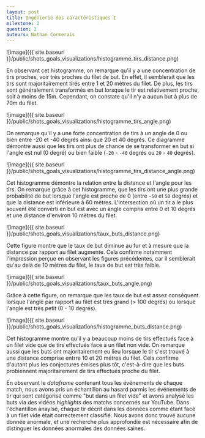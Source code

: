 ```yaml
---
layout: post
title: Ingénierie des caractéristiques I
milestone: 2
question: 2
auteurs: Nathan Cormerais
---
```


![image]({{ site.baseurl }}/public/shots_goals_visualizations/histogramme_tirs_distance.png)

En observant cet histogramme, on remarque qu'il y a une concentration de tirs proches, voir très proches du filet de but. En effet, il semblerait que les tirs sont majoritairement tirés entre 1 et 20 mètres du filet. De plus, les tirs sont généralement transformés en but lorsque le tir est relativement proche, soit à moins de 15m. Cependant, on constate qu'il n'y a aucun but à plus de 70m du filet.

![image]({{ site.baseurl }}/public/shots_goals_visualizations/histogramme_tirs_angle.png)

On remarque qu'il y a une forte concentration de tirs à un angle de 0 ou bien entre -20 et -40 degrés ainsi que 20 et 40 degrés. Ce diagramme démontre aussi que les tirs ont plus de chance de se transformer en but si l'angle est nul (0 degré) ou bien faible (`-20` - `-40` degrés ou `20` - `40` degrés).

![image]({{ site.baseurl }}/public/shots_goals_visualizations/histogramme_tirs_distance_angle.png)

Cet histogramme démontre la relation entre la distance et l'angle pour les tirs. On remarque grâce à cet histogramme, que les tirs ont une plus grande probabilité de but lorsque l'angle est proche de 0 (entre `-50` et `50` degrés) et que la distance est inférieure à 60 mètres. L'intersection où un tir a le plus souvent été converti en but est avec un angle compris entre 0 et 10 degrés et une distance d'environ 10 mètres du filet.

![image]({{ site.baseurl }}/public/shots_goals_visualizations/taux_buts_distance.png)

Cette figure montre que le taux de but diminue au fur et à mesure que la distance par rapport au filet augmente. Cela confirme notamment l'impression perçue en observant les figures précédentes, car il semblerait qu'au delà de 10 mètres du filet, le taux de but est très faible.

![image]({{ site.baseurl }}/public/shots_goals_visualizations/taux_buts_angle.png)

Grâce à cette figure, on remarque que les taux de but est assez conséquent lorsque l'angle par rapport au filet est très grand (> 100 degrés) ou lorsque l'angle est très petit (0 - 10 degrés).

![image]({{ site.baseurl }}/public/shots_goals_visualizations/histogramme_buts_distance.png)

Cet histogramme montre qu'il y a beaucoup moins de tirs effectués face à un filet vide que de tirs effectués face à un filet non vide. On remarque aussi que les buts ont majoritairement eu lieu lorsque le tir s'est trouvé à une distance comprise entrre 10 et 20 métres du filet. Cela confirme d'autant plus les conjectures émises plus tôt, c'est-à-dire que les buts probiennent majoritairement de tirs effectués proche du filet. 

En observant le *dataframe* contenant tous les événements de chaque match, nous avons pris un échantillon au hasard parmis les événements de tir qui sont catégorisé comme "but dans un filet vide" et avons analysé les buts via des vidéos *highlights* des matchs concernés sur YouTube. Dans l'échantillon anaylsé, chaque tir décrit dans les données comme étant face à un filet vide était correctement classifié. Nous avons donc trouvé aucune donnée anormale, et une recherche plus approfondie est nécessaire afin de distinguer les données anormales des données saines.
